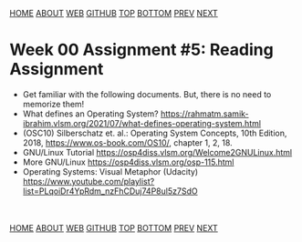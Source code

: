 ---
---
[HOME](index.md)
[ABOUT](README.md)
[WEB](https://osp4diss.vlsm.org/)
[GITHUB](https://github.com/os2xx/osp4diss/)
[TOP](#)
[BOTTOM](#endofpage)
[PREV](W00-04.md)
[NEXT](AOS.md#idx00)

# Week 00 Assignment #5: Reading Assignment

* Get familiar with the following documents. But, there is no need to memorize them!
* What defines an Operating System? <https://rahmatm.samik-ibrahim.vlsm.org/2021/07/what-defines-operating-system.html>
* (OSC10) Silberschatz et. al.: Operating System Concepts, 10th Edition, 2018, 
  <https://www.os-book.com/OS10/>, chapter 1, 2, 18.
* GNU/Linux Tutorial <https://osp4diss.vlsm.org/Welcome2GNULinux.html>
* More GNU/Linux <https://osp4diss.vlsm.org/osp-115.html>
* Operating Systems: Visual Metaphor (Udacity)
  <https://www.youtube.com/playlist?list=PLqoiDr4YpRdm_nzFhCDuj74P8ul5z7SdO>

<br id="endofpage"><br>
[HOME](index.md)
[ABOUT](README.md)
[WEB](https://osp4diss.vlsm.org/)
[GITHUB](/https://github.com/os2xx/osp4diss)
[TOP](#)
[BOTTOM](#endofpage)
[PREV](W00-04.md)
[NEXT](AOS.md#idx00)
<br>

